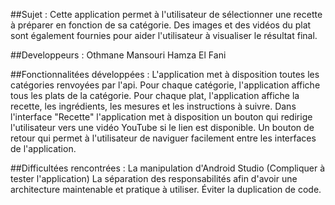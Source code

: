 ##Sujet :
Cette application permet à l'utilisateur de sélectionner une recette à préparer en fonction de sa catégorie.
Des images et des vidéos du plat sont également fournies pour aider l'utilisateur à visualiser le résultat final.

##Developpeurs :
Othmane Mansouri
Hamza El Fani

##Fonctionnalitées développées :
L'application met à disposition toutes les catégories renvoyées par l'api.
Pour chaque catégorie, l'application affiche tous les plats de la catégorie.
Pour chaque plat, l'application affiche la recette, les ingrédients, les mesures et les instructions à suivre.
Dans l'interface "Recette" l'application met à disposition un bouton qui redirige l'utilisateur vers une vidéo YouTube si le lien est disponible.
Un bouton de retour qui permet à l'utilisateur de naviguer facilement entre les interfaces de l'application.


##Difficultées rencontrées :
La manipulation d'Android Studio (Compliquer à tester l'application)
La séparation des responsabilités afin d'avoir une architecture maintenable et pratique à utiliser.
Éviter la duplication de code.